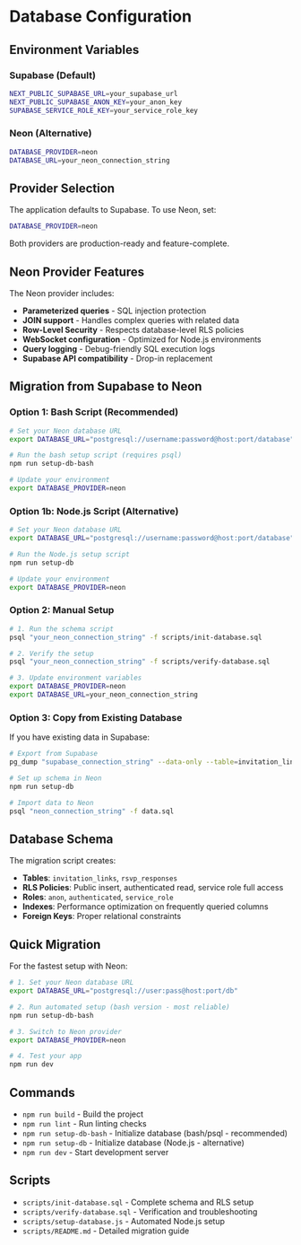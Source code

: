 # Database Configuration

## Environment Variables

### Supabase (Default)
```bash
NEXT_PUBLIC_SUPABASE_URL=your_supabase_url
NEXT_PUBLIC_SUPABASE_ANON_KEY=your_anon_key
SUPABASE_SERVICE_ROLE_KEY=your_service_role_key
```

### Neon (Alternative)
```bash
DATABASE_PROVIDER=neon
DATABASE_URL=your_neon_connection_string
```

## Provider Selection

The application defaults to Supabase. To use Neon, set:
```bash
DATABASE_PROVIDER=neon
```

Both providers are production-ready and feature-complete.

## Neon Provider Features

The Neon provider includes:
- **Parameterized queries** - SQL injection protection
- **JOIN support** - Handles complex queries with related data
- **Row-Level Security** - Respects database-level RLS policies
- **WebSocket configuration** - Optimized for Node.js environments
- **Query logging** - Debug-friendly SQL execution logs
- **Supabase API compatibility** - Drop-in replacement

## Migration from Supabase to Neon

### Option 1: Bash Script (Recommended)
```bash
# Set your Neon database URL
export DATABASE_URL="postgresql://username:password@host:port/database"

# Run the bash setup script (requires psql)
npm run setup-db-bash

# Update your environment
export DATABASE_PROVIDER=neon
```

### Option 1b: Node.js Script (Alternative)
```bash
# Set your Neon database URL
export DATABASE_URL="postgresql://username:password@host:port/database"

# Run the Node.js setup script
npm run setup-db

# Update your environment
export DATABASE_PROVIDER=neon
```

### Option 2: Manual Setup
```bash
# 1. Run the schema script
psql "your_neon_connection_string" -f scripts/init-database.sql

# 2. Verify the setup
psql "your_neon_connection_string" -f scripts/verify-database.sql

# 3. Update environment variables
export DATABASE_PROVIDER=neon
export DATABASE_URL=your_neon_connection_string
```

### Option 3: Copy from Existing Database
If you have existing data in Supabase:
```bash
# Export from Supabase
pg_dump "supabase_connection_string" --data-only --table=invitation_links --table=rsvp_responses > data.sql

# Set up schema in Neon
npm run setup-db

# Import data to Neon
psql "neon_connection_string" -f data.sql
```

## Database Schema

The migration script creates:
- **Tables**: `invitation_links`, `rsvp_responses`
- **RLS Policies**: Public insert, authenticated read, service role full access
- **Roles**: `anon`, `authenticated`, `service_role`
- **Indexes**: Performance optimization on frequently queried columns
- **Foreign Keys**: Proper relational constraints

## Quick Migration

For the fastest setup with Neon:

```bash
# 1. Set your Neon database URL
export DATABASE_URL="postgresql://user:pass@host:port/db"

# 2. Run automated setup (bash version - most reliable)
npm run setup-db-bash

# 3. Switch to Neon provider
export DATABASE_PROVIDER=neon

# 4. Test your app
npm run dev
```

## Commands

- `npm run build` - Build the project
- `npm run lint` - Run linting checks
- `npm run setup-db-bash` - Initialize database (bash/psql - recommended)
- `npm run setup-db` - Initialize database (Node.js - alternative)
- `npm run dev` - Start development server

## Scripts

- `scripts/init-database.sql` - Complete schema and RLS setup
- `scripts/verify-database.sql` - Verification and troubleshooting
- `scripts/setup-database.js` - Automated Node.js setup
- `scripts/README.md` - Detailed migration guide